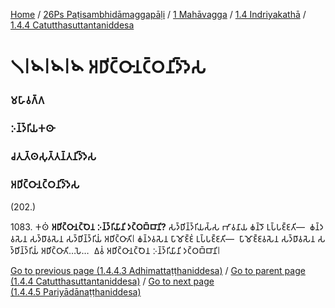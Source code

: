 
[Home](/) / [26Ps Paṭisambhidāmaggapāḷi](/tipitaka/26Ps.md) / [1 Mahāvagga](/tipitaka/26Ps/1.md) / [1.4 Indriyakathā](/tipitaka/26Ps/1/1.4.md) / [1.4.4 Catutthasuttantaniddesa](/tipitaka/26Ps/1/1.4/1.4.4.md)

# 𑁧𑁇𑁪𑁇𑁪𑁇𑁪 𑀅𑀥𑀺𑀝𑁆𑀞𑀸𑀦𑀝𑁆𑀞𑀦𑀺𑀤𑁆𑀤𑁂𑀲

### 𑀫𑀳𑀸𑀯𑀕𑁆𑀕

### 𑀇𑀦𑁆𑀤𑁆𑀭𑀺𑀬𑀓𑀣𑀸

### 𑀘𑀢𑀼𑀢𑁆𑀣𑀲𑀼𑀢𑁆𑀢𑀦𑁆𑀢𑀦𑀺𑀤𑁆𑀤𑁂𑀲

### 𑀅𑀥𑀺𑀝𑁆𑀞𑀸𑀦𑀝𑁆𑀞𑀦𑀺𑀤𑁆𑀤𑁂𑀲

(202.)

1083\. 𑀓𑀣𑀁 **𑀅𑀥𑀺𑀝𑁆𑀞𑀸𑀦𑀝𑁆𑀞𑁂𑀦 𑀇𑀦𑁆𑀤𑁆𑀭𑀺𑀬𑀸𑀦𑀺 𑀤𑀝𑁆𑀞𑀩𑁆𑀩𑀸𑀦𑀺?** 𑀲𑀤𑁆𑀥𑀺𑀦𑁆𑀤𑁆𑀭𑀺𑀬𑀲𑁆𑀲 𑀪𑀸𑀯𑀦𑀸𑀬 𑀙𑀦𑁆𑀤𑁄 𑀉𑀧𑁆𑀧𑀚𑁆𑀚𑀢𑀺—  𑀙𑀦𑁆𑀤𑀯𑀲𑁂𑀦 𑀲𑀤𑁆𑀥𑀸𑀯𑀲𑁂𑀦 𑀲𑀤𑁆𑀥𑀺𑀦𑁆𑀤𑁆𑀭𑀺𑀬𑀁 𑀅𑀥𑀺𑀝𑁆𑀞𑀸𑀢𑀺𑁇 𑀙𑀦𑁆𑀤𑀯𑀲𑁂𑀦 𑀧𑀸𑀫𑁄𑀚𑁆𑀚𑀁 𑀉𑀧𑁆𑀧𑀚𑁆𑀚𑀢𑀺—  𑀧𑀸𑀫𑁄𑀚𑁆𑀚𑀯𑀲𑁂𑀦 𑀲𑀤𑁆𑀥𑀸𑀯𑀲𑁂𑀦 𑀲𑀤𑁆𑀥𑀺𑀦𑁆𑀤𑁆𑀭𑀺𑀬𑀁 𑀅𑀥𑀺𑀝𑁆𑀞𑀸𑀢𑀺…𑀧𑁂…  𑀏𑀯𑀁 𑀅𑀥𑀺𑀝𑁆𑀞𑀸𑀦𑀝𑁆𑀞𑁂𑀦 𑀇𑀦𑁆𑀤𑁆𑀭𑀺𑀬𑀸𑀦𑀺 𑀤𑀝𑁆𑀞𑀩𑁆𑀩𑀸𑀦𑀺𑁇

[Go to previous page (1.4.4.3 Adhimattaṭṭhaniddesa)](/tipitaka/26Ps/1/1.4/1.4.4/1.4.4.3.md) / [Go to parent page (1.4.4 Catutthasuttantaniddesa)](/tipitaka/26Ps/1/1.4/1.4.4.md) / [Go to next page (1.4.4.5 Pariyādānaṭṭhaniddesa)](/tipitaka/26Ps/1/1.4/1.4.4/1.4.4.5.md)


